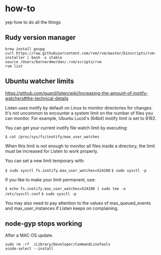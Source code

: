# how-to
yep how to do all the things

## Rudy version manager

```
brew install gnupg
curl https://raw.githubusercontent.com/rvm/rvm/master/binscripts/rvm-installer | bash -s stable
source /Users/bernardmordan/.rvm/scripts/rvm
rvm list
```
## Ubuntu watcher limits

https://github.com/guard/listen/wiki/Increasing-the-amount-of-inotify-watchers#the-technical-details

Listen uses inotify by default on Linux to monitor directories for changes. It's not uncommon to encounter a system limit on the number of files you can monitor. For example, Ubuntu Lucid's (64bit) inotify limit is set to 8192.

You can get your current inotify file watch limit by executing:

`$ cat /proc/sys/fs/inotify/max_user_watches`

When this limit is not enough to monitor all files inside a directory, the limit must be increased for Listen to work properly.

You can set a new limit temporary with:

`$ sudo sysctl fs.inotify.max_user_watches=524288`
`$ sudo sysctl -p`

If you like to make your limit permanent, use:

`$ echo fs.inotify.max_user_watches=524288 | sudo tee -a /etc/sysctl.conf`
`$ sudo sysctl -p`

You may also need to pay attention to the values of max_queued_events and max_user_instances if Listen keeps on complaining.

## node-gyp stops working

After a MAC OS update.

```
sudo rm -rf  /Library/Developer/CommandLineTools
xcode-select --install
```

